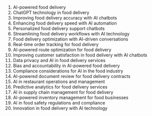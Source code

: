1. AI-powered food delivery
2. ChatGPT technology in food delivery
3. Improving food delivery accuracy with AI chatbots
4. Enhancing food delivery speed with AI automation
5. Personalized food delivery support chatbots
6. Streamlining food delivery workflows with AI technology
7. Food delivery optimization with AI-driven conversations
8. Real-time order tracking for food delivery
9. AI-powered route optimization for food delivery
10. Improving customer satisfaction in food delivery with AI chatbots
11. Data privacy and AI in food delivery services
12. Bias and accountability in AI-powered food delivery
13. Compliance considerations for AI in the food industry
14. AI-powered document review for food delivery contracts
15. AI in restaurant operations and management
16. Predictive analytics for food delivery services
17. AI in supply chain management for food delivery
18. AI-powered inventory management for food businesses
19. AI in food safety regulations and compliance
20. Innovation in food delivery with AI technology
